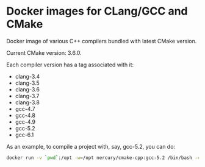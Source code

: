# Docker images for CLang/GCC and CMake

Docker image of various C++ compilers bundled with latest CMake version.

Current CMake version: 3.6.0.

Each compiler version has a tag associated with it:

- clang-3.4
- clang-3.5
- clang-3.6
- clang-3.7
- clang-3.8
- gcc-4.7
- gcc-4.8
- gcc-4.9
- gcc-5.2
- gcc-6.1

As an example, to compile a project with, say, gcc-5.2, you can do:

```bash
docker run -v `pwd`:/opt -w=/opt nercury/cmake-cpp:gcc-5.2 /bin/bash -c "mkdir build && cd build && cmake .. && make"
```
